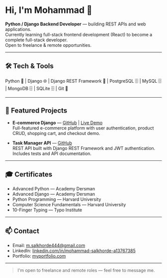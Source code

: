 # Hi, I'm Mohammad 👋
**Python / Django Backend Developer** — building REST APIs and web applications.  
Currently learning full-stack frontend development (React) to become a complete full-stack developer.  
Open to freelance & remote opportunities.

---

## 🛠 Tech & Tools
Python 🐍 | Django 🌐 | Django REST Framework 🔗 | PostgreSQL 🗄 | MySQL 🗄 | MongoDB 🗄 | SQLite 🗄 | Git 🔧

---

## 🚀 Featured Projects
- **E-commerce Django** — [GitHub](https://github.com/USERNAME/ecommerce) | [Live Demo](https://myshop.onrender.com)  
Full-featured e-commerce platform with user authentication, product CRUD, shopping cart, and checkout demo.

- **Task Manager API** — [GitHub](https://github.com/USERNAME/task-api)  
REST API built with Django REST Framework and JWT authentication. Includes tests and API documentation.

---

## 🎓 Certificates
- Advanced Python — Academy Dersman  
- Advanced Django — Academy Dersman  
- Python Programming — Harvard University  
- Computer Science Fundamentals — Harvard University  
- 10-Finger Typing — Typo Institute

---

## 📫 Contact
- Email: m.salkhorde444@gmail.com  
- LinkedIn: [linkedin.com/in/mohammad-salkhorde-a13767385](https://www.linkedin.com/in/mohammad-salkhorde-a13767385)  
- Portfolio: [myportfolio.com](https://myportfolio.com)

---

> I'm open to freelance and remote roles — feel free to message me.
